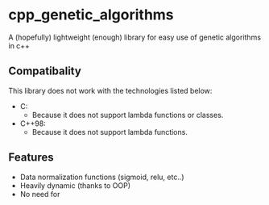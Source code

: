 # cpp_genetic_algorithms
A (hopefully) lightweight (enough) library for easy use of genetic algorithms in c++

## Compatibality
This library does not work with the technologies listed below:
* C:
  * Because it does not support lambda functions or classes.
* C++98:
  * Because it does not support lambda functions.

## Features
* Data normalization functions (sigmoid, relu, etc..)
* Heavily dynamic (thanks to OOP)
* No need for 
